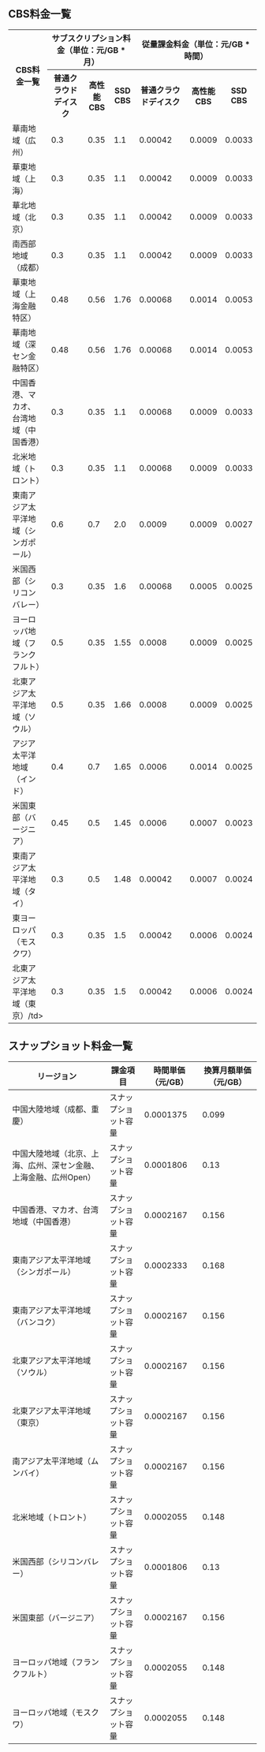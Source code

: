 <span id="CBS"></span>
## CBS料金一覧
<table>
	<tbody>
		<tr>
            <th style="width: 10%;" rowspan="2">CBS料金一覧</th>
            <th style="width: 40%;" colspan="3">サブスクリプション料金（単位：元/GB * 月）</th>
            <th style="width: 50%;" colspan="3">従量課金料金（単位：元/GB * 時間）</th>
     </tr>
     <tr>
				<th>普通クラウドデイスク</th>
        <th>高性能CBS</th>
				<th>SSD CBS</th>
        <th>普通クラウドデイスク</th>
        <th>高性能CBS</th>
				<th>SSD CBS</th>    
      </tr>
      <tr>
            <td>華南地域（広州）</td>
            <td>0.3</td>
            <td>0.35</td>
						<td>1.1</td>
            <td>0.00042</td>
						<td>0.0009</td>
						<td>0.0033</td>
       </tr>
       <tr>
            <td>華東地域（上海）</td>
            <td>0.3</td>
            <td>0.35</td>
						<td>1.1</td>
            <td>0.00042</td>
            <td>0.0009</td>
						<td>0.0033</td>
      </tr>
			<tr>
            <td>華北地域（北京）</td>
            <td>0.3</td>
            <td>0.35</td>
						<td>1.1</td>
            <td>0.00042</td>
            <td>0.0009</td>
						<td>0.0033</td>
      </tr>
			<tr>
            <td>南西部地域（成都）</td>
            <td>0.3</td>
            <td>0.35</td>
						<td>1.1</td>
            <td>0.00042</td>
            <td>0.0009</td>
						<td>0.0033</td>
      </tr>
			<tr>
            <td>華東地域（上海金融特区）</td>
            <td>0.48</td>
            <td>0.56</td>
						<td>1.76</td>
            <td>0.00068</td>
            <td>0.0014</td>
						<td>0.0053</td>
      </tr>
			<tr>
            <td>華南地域（深セン金融特区）</td>
            <td>0.48</td>
            <td>0.56</td>
						<td>1.76</td>
            <td>0.00068</td>
            <td>0.0014</td>
						<td>0.0053</td>
      </tr>
			<tr>
            <td>中国香港、マカオ、台湾地域（中国香港）</td>
            <td>0.3</td>
            <td>0.35</td>
						<td>1.1</td>
            <td>0.00068</td>
            <td>0.0009</td>
						<td>0.0033</td>
      </tr>
			<tr>
            <td>北米地域（トロント）</td>
            <td>0.3</td>
            <td>0.35</td>
						<td>1.1</td>
            <td>0.00068</td>
            <td>0.0009</td>
						<td>0.0033</td>
      </tr>
			<tr>
            <td>東南アジア太平洋地域（シンガポール）</td>
            <td>0.6</td>
            <td>0.7</td>
						<td>2.0</td>
            <td>0.0009</td>
            <td>0.0009</td>
						<td>0.0027</td>
      </tr>
			<tr>
            <td>米国西部（シリコンバレー）</td>
            <td>0.3</td>
            <td>0.35</td>
						<td>1.6</td>
            <td>0.00068</td>
            <td>0.0005</td>
						<td>0.0025</td>
      </tr>
			<tr>
            <td>ヨーロッパ地域（フランクフルト）</td>
            <td>0.5</td>
            <td>0.35</td>
						<td>1.55</td>
            <td>0.0008</td>
            <td>0.0009</td>
						<td>0.0025</td>
      </tr>
			<tr>
            <td>北東アジア太平洋地域（ソウル）</td>
            <td>0.5</td>
            <td>0.35</td>
						<td>1.66</td>
            <td>0.0008</td>
            <td>0.0009</td>
						<td>0.0025</td>
      </tr>
			<tr>
            <td>アジア太平洋地域（インド）</td>
            <td>0.4</td>
            <td>0.7</td>
						<td>1.65</td>
            <td>0.0006</td>
            <td>0.0014</td>
						<td>0.0025</td>
      </tr>
			<tr>
            <td>米国東部（バージニア）</td>
            <td>0.45</td>
            <td>0.5</td>
						<td>1.45</td>
            <td>0.0006</td>
            <td>0.0007</td>
						<td>0.0023</td>
      </tr>
			<tr>
            <td>東南アジア太平洋地域（タイ）</td>
            <td>0.3</td>
            <td>0.5</td>
						<td>1.48</td>
            <td>0.00042</td>
            <td>0.0007</td>
						<td>0.0024</td>
    </tr>
		<tr>
            <td>東ヨーロッパ（モスクワ）</td>
            <td>0.3</td>
            <td>0.35</td>
						<td>1.5</td>
            <td>0.00042</td>
            <td>0.0006</td>
						<td>0.0024</td>
        </tr>
        <tr>
            <td>北東アジア太平洋地域（東京）/td>
            <td>0.3</td>
            <td>0.35</td>
						<td>1.5</td>
            <td>0.00042</td>
            <td>0.0006</td>
						<td>0.0024</td>
        </tr>
    </tbody></table>

<span id="Snapshot"></span>
## スナップショット料金一覧

| リージョン | 課金項目 |  時間単価（元/GB） |換算月額単価（元/GB） |
| ---- | ------ | ------------------- | ----------------- |
| 中国大陸地域（成都、重慶）  | スナップショット容量 | 0.0001375 |0.099 | 
| 中国大陸地域（北京、上海、広州、深セン金融、上海金融、広州Open） |スナップショット容量 |  0.0001806 |0.13  |
| 中国香港、マカオ、台湾地域（中国香港）   | スナップショット容量 | 0.0002167 |0.156 | 
| 東南アジア太平洋地域（シンガポール）| スナップショット容量 | 0.0002333 |0.168 | 
| 東南アジア太平洋地域（バンコク）   | スナップショット容量 | 0.0002167 |0.156 | 
| 北東アジア太平洋地域（ソウル）     | スナップショット容量 |  0.0002167 |0.156 |
| 北東アジア太平洋地域（東京）     | スナップショット容量 | 0.0002167 |0.156 | 
| 南アジア太平洋地域（ムンバイ）     | スナップショット容量 |  0.0002167 |0.156 |
| 北米地域（トロント）   | スナップショット容量 |  0.0002055 |0.148 |
|米国西部（シリコンバレー）     | スナップショット容量 | 0.0001806 |0.13  | 
| 米国東部（バージニア） | スナップショット容量 |0.0002167 | 0.156 | 
| ヨーロッパ地域（フランクフルト） | スナップショット容量 | 0.0002055 |0.148 | 
| ヨーロッパ地域（モスクワ）   | スナップショット容量 |  0.0002055 |0.148 |



